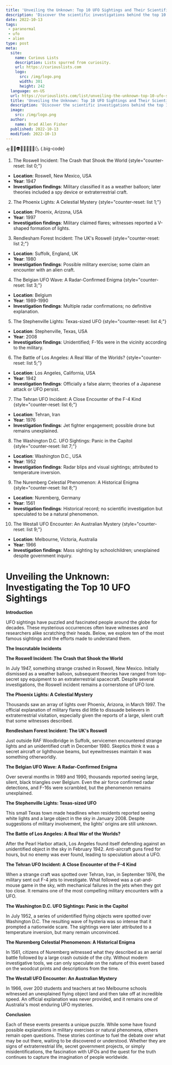 ```yaml
---
title: 'Unveiling the Unknown: Top 10 UFO Sightings and Their Scientific Investigations'
description: 'Discover the scientific investigations behind the top 10 UFO sightings, satisfying the curious minds seeking answers to the unknown.'
date: 2022-10-13
tags:
 - paranormal
 - ufo
 - alien
type: post
meta:
  site:
    name: Curious Lists
    description: Lists spurred from curiosity.
    url: https://curiouslists.com
    logo:
      src: /img/logo.png
      width: 301
      height: 242
  language: en-US
  url: https://curiouslists.com/list/unveiling-the-unknown-top-10-ufo-sightings-and-their-scientific-investigations
  title: 'Unveiling the Unknown: Top 10 UFO Sightings and Their Scientific Investigations'
  description: 'Discover the scientific investigations behind the top 10 UFO sightings, satisfying the curious minds seeking answers to the unknown.'
  image:
    src: /img/logo.png
  author:
    name: Brad Allen Fisher
  published: 2022-10-13
  modified: 2022-10-13
---
```



🛸📡🌌👽🔭🌠👀💫🌐🌜 {.big-code}

1. The Roswell Incident: The Crash that Shook the World {style="counter-reset: list 0;"}
  - **Location**: Roswell, New Mexico, USA
  - **Year**: 1947
  - **Investigation findings**: Military classified it as a weather balloon; later theories included a spy device or extraterrestrial craft.

2. The Phoenix Lights: A Celestial Mystery {style="counter-reset: list 1;"}
  - **Location**: Phoenix, Arizona, USA
  - **Year**: 1997
  - **Investigation findings**: Military claimed flares; witnesses reported a V-shaped formation of lights.

3. Rendlesham Forest Incident: The UK's Roswell {style="counter-reset: list 2;"}
  - **Location**: Suffolk, England, UK
  - **Year**: 1980
  - **Investigation findings**: Possible military exercise; some claim an encounter with an alien craft.

4. The Belgian UFO Wave: A Radar-Confirmed Enigma {style="counter-reset: list 3;"}
  - **Location**: Belgium
  - **Year**: 1989-1990
  - **Investigation findings**: Multiple radar confirmations; no definitive explanation.

5. The Stephenville Lights: Texas-sized UFO {style="counter-reset: list 4;"}
  - **Location**: Stephenville, Texas, USA
  - **Year**: 2008
  - **Investigation findings**: Unidentified; F-16s were in the vicinity according to the military.

6. The Battle of Los Angeles: A Real War of the Worlds? {style="counter-reset: list 5;"}
  - **Location**: Los Angeles, California, USA
  - **Year**: 1942
  - **Investigation findings**: Officially a false alarm; theories of a Japanese attack or UFO persist.

7. The Tehran UFO Incident: A Close Encounter of the F-4 Kind {style="counter-reset: list 6;"}
  - **Location**: Tehran, Iran
  - **Year**: 1976
  - **Investigation findings**: Jet fighter engagement; possible drone but remains unexplained.

8. The Washington D.C. UFO Sightings: Panic in the Capitol {style="counter-reset: list 7;"}
  - **Location**: Washington D.C., USA
  - **Year**: 1952
  - **Investigation findings**: Radar blips and visual sightings; attributed to temperature inversion.

9. The Nuremberg Celestial Phenomenon: A Historical Enigma {style="counter-reset: list 8;"}
  - **Location**: Nuremberg, Germany
  - **Year**: 1561
  - **Investigation findings**: Historical record; no scientific investigation but speculated to be a natural phenomenon.

10. The Westall UFO Encounter: An Australian Mystery {style="counter-reset: list 9;"}
  - **Location**: Melbourne, Victoria, Australia
  - **Year**: 1966
  - **Investigation findings**: Mass sighting by schoolchildren; unexplained despite government inquiry.


Unveiling the Unknown: Investigating the Top 10 UFO Sightings
=======================================================================

**Introduction**

UFO sightings have puzzled and fascinated people around the globe for decades. These mysterious occurrences often leave witnesses and researchers alike scratching their heads. Below, we explore ten of the most famous sightings and the efforts made to understand them.

**The Inscrutable Incidents** 

**The Roswell Incident: The Crash that Shook the World**

In July 1947, something strange crashed in Roswell, New Mexico. Initially dismissed as a weather balloon, subsequent theories have ranged from top-secret spy equipment to an extraterrestrial spacecraft. Despite several investigations, the Roswell incident remains a cornerstone of UFO lore.

**The Phoenix Lights: A Celestial Mystery**

Thousands saw an array of lights over Phoenix, Arizona, in March 1997. The official explanation of military flares did little to dissuade believers in extraterrestrial visitation, especially given the reports of a large, silent craft that some witnesses described.

**Rendlesham Forest Incident: The UK's Roswell**

Just outside RAF Woodbridge in Suffolk, servicemen encountered strange lights and an unidentified craft in December 1980. Skeptics think it was a secret aircraft or lighthouse beams, but eyewitnesses maintain it was something otherworldly.

**The Belgian UFO Wave: A Radar-Confirmed Enigma**

Over several months in 1989 and 1990, thousands reported seeing large, silent, black triangles over Belgium. Even the air force confirmed radar detections, and F-16s were scrambled, but the phenomenon remains unexplained.

**The Stephenville Lights: Texas-sized UFO**

This small Texas town made headlines when residents reported seeing white lights and a large object in the sky in January 2008. Despite suggestions of military involvement, the lights' origins are still unknown.

**The Battle of Los Angeles: A Real War of the Worlds?**

After the Pearl Harbor attack, Los Angeles found itself defending against an unidentified object in the sky in February 1942. Anti-aircraft guns fired for hours, but no enemy was ever found, leading to speculation about a UFO.

**The Tehran UFO Incident: A Close Encounter of the F-4 Kind**

When a strange craft was spotted over Tehran, Iran, in September 1976, the military sent out F-4 jets to investigate. What followed was a cat-and-mouse game in the sky, with mechanical failures in the jets when they got too close. It remains one of the most compelling military encounters with a UFO.

**The Washington D.C. UFO Sightings: Panic in the Capitol**

In July 1952, a series of unidentified flying objects were spotted over Washington D.C. The resulting wave of hysteria was so intense that it prompted a nationwide scare. The sightings were later attributed to a temperature inversion, but many remain unconvinced.

**The Nuremberg Celestial Phenomenon: A Historical Enigma**

In 1561, citizens of Nuremberg witnessed what they described as an aerial battle followed by a large crash outside of the city. Without modern investigative tools, we can only speculate on the nature of this event based on the woodcut prints and descriptions from the time.

**The Westall UFO Encounter: An Australian Mystery**

In 1966, over 200 students and teachers at two Melbourne schools witnessed an unexplained flying object land and then take off at incredible speed. An official explanation was never provided, and it remains one of Australia's most enduring UFO mysteries.

**Conclusion**

Each of these events presents a unique puzzle. While some have found possible explanations in military exercises or natural phenomena, others remain open questions. These stories continue to fuel the debate over what may be out there, waiting to be discovered or understood. Whether they are signs of extraterrestrial life, secret government projects, or simply misidentifications, the fascination with UFOs and the quest for the truth continues to capture the imagination of people worldwide.